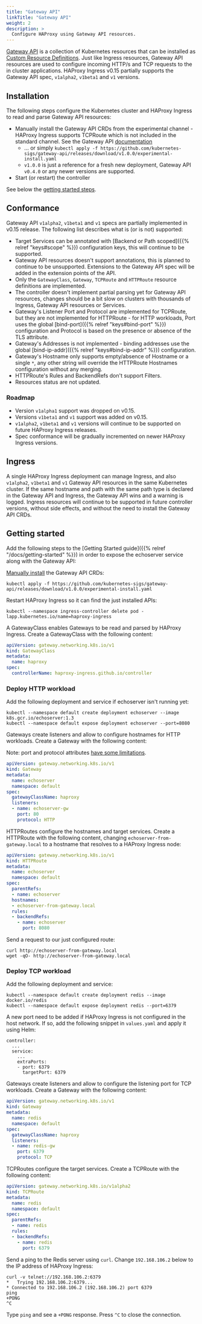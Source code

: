 ```yaml
---
title: "Gateway API"
linkTitle: "Gateway API"
weight: 2
description: >
  Configure HAProxy using Gateway API resources.
---
```


[Gateway API](https://gateway-api.sigs.k8s.io/) is a collection of Kubernetes resources that can be installed as [Custom Resource Definitions](https://kubernetes.io/docs/tasks/extend-kubernetes/custom-resources/custom-resource-definitions/). Just like Ingress resources, Gateway API resources are used to configure incoming HTTP/s and TCP requests to the in cluster applications. HAProxy Ingress v0.15 partially supports the Gateway API spec, `v1alpha2`, `v1beta1` and `v1` versions.

## Installation

The following steps configure the Kubernetes cluster and HAProxy Ingress to read and parse Gateway API resources:

* Manually install the Gateway API CRDs from the experimental channel - HAProxy Ingress supports TCPRoute which is not included in the standard channel. See the Gateway API [documentation](https://gateway-api.sigs.k8s.io/guides/#installing-gateway-api)
    * ... or simply `kubectl apply -f https://github.com/kubernetes-sigs/gateway-api/releases/download/v1.0.0/experimental-install.yaml`
    * `v1.0.0` is just a reference for a fresh new deployment, Gateway API `v0.4.0` or any newer versions are supported.
* Start (or restart) the controller

See below the [getting started steps](#getting-started).

## Conformance

Gateway API `v1alpha2`, `v1beta1` and `v1` specs are partially implemented in v0.15 release. The following list describes what is (or is not) supported:

* Target Services can be annotated with [Backend or Path scoped]({{% relref "keys#scope" %}}) configuration keys, this will continue to be supported.
* Gateway API resources doesn't support annotations, this is planned to continue to be unsupported. Extensions to the Gateway API spec will be added in the extension points of the API.
* Only the `GatewayClass`, `Gateway`, `TCPRoute` and `HTTPRoute` resource definitions are implemented.
* The controller doesn't implement partial parsing yet for Gateway API resources, changes should be a bit slow on clusters with thousands of Ingress, Gateway API resources or Services.
* Gateway's Listener Port and Protocol are implemented for TCPRoute, but they are not implemented for HTTPRoute - for HTTP workloads, Port uses the global [bind-port]({{% relref "keys#bind-port" %}}) configuration and Protocol is based on the presence or absence of the TLS attribute.
* Gateway's Addresses is not implemented - binding addresses use the global [bind-ip-addr]({{% relref "keys#bind-ip-addr" %}}) configuration.
* Gateway's Hostname only supports empty/absence of Hostname or a single `*`, any other string will override the HTTPRoute Hostnames configuration without any merging.
* HTTPRoute's Rules and BackendRefs don't support Filters.
* Resources status are not updated.

### Roadmap

* Version `v1alpha1` support was dropped on v0.15.
* Versions `v1beta1` and `v1` support was added on v0.15.
* `v1alpha2`, `v1beta1` and `v1` versions will continue to be supported on future HAProxy Ingress releases.
* Spec conformance will be gradually incremented on newer HAProxy Ingress versions.

## Ingress

A single HAProxy Ingress deployment can manage Ingress, and also `v1alpha2`, `v1beta1` and `v1` Gateway API resources in the same Kubernetes cluster. If the same hostname and path with the same path type is declared in the Gateway API and Ingress, the Gateway API wins and a warning is logged. Ingress resources will continue to be supported in future controller versions, without side effects, and without the need to install the Gateway API CRDs.

## Getting started

Add the following steps to the [Getting Started guide]({{% relref "/docs/getting-started" %}}) in order to expose the echoserver service along with the Gateway API:

[Manually install](https://gateway-api.sigs.k8s.io/v1alpha2/guides/getting-started/#installing-gateway-api-crds-manually) the Gateway API CRDs:

```
kubectl apply -f https://github.com/kubernetes-sigs/gateway-api/releases/download/v1.0.0/experimental-install.yaml
```

Restart HAProxy Ingress so it can find the just installed APIs:

```
kubectl --namespace ingress-controller delete pod -lapp.kubernetes.io/name=haproxy-ingress
```

A GatewayClass enables Gateways to be read and parsed by HAProxy Ingress. Create a GatewayClass with the following content:

```yaml
apiVersion: gateway.networking.k8s.io/v1
kind: GatewayClass
metadata:
  name: haproxy
spec:
  controllerName: haproxy-ingress.github.io/controller
```

### Deploy HTTP workload

Add the following deployment and service if echoserver isn't running yet:

```
kubectl --namespace default create deployment echoserver --image k8s.gcr.io/echoserver:1.3
kubectl --namespace default expose deployment echoserver --port=8080
```

Gateways create listeners and allow to configure hostnames for HTTP workloads. Create a Gateway with the following content:

Note: port and protocol attributes [have some limitations](#conformance).

```yaml
apiVersion: gateway.networking.k8s.io/v1
kind: Gateway
metadata:
  name: echoserver
  namespace: default
spec:
  gatewayClassName: haproxy
  listeners:
  - name: echoserver-gw
    port: 80
    protocol: HTTP
```

HTTPRoutes configure the hostnames and target services. Create a HTTPRoute with the following content, changing `echoserver-from-gateway.local` to a hostname that resolves to a HAProxy Ingress node:

```yaml
apiVersion: gateway.networking.k8s.io/v1
kind: HTTPRoute
metadata:
  name: echoserver
  namespace: default
spec:
  parentRefs:
  - name: echoserver
  hostnames:
  - echoserver-from-gateway.local
  rules:
  - backendRefs:
    - name: echoserver
      port: 8080
```

Send a request to our just configured route:

```
curl http://echoserver-from-gateway.local
wget -qO- http://echoserver-from-gateway.local
```

### Deploy TCP workload

Add the following deployment and service:

```
kubectl --namespace default create deployment redis --image docker.io/redis
kubectl --namespace default expose deployment redis --port=6379
```

A new port need to be added if HAProxy Ingress is not configured in the host network. If so, add the following snippet in `values.yaml` and apply it using Helm:

```
controller:
  ...
  service:
    ...
    extraPorts:
    - port: 6379
      targetPort: 6379
```

Gateways create listeners and allow to configure the listening port for TCP workloads. Create a Gateway with the following content:

```yaml
apiVersion: gateway.networking.k8s.io/v1
kind: Gateway
metadata:
  name: redis
  namespace: default
spec:
  gatewayClassName: haproxy
  listeners:
  - name: redis-gw
    port: 6379
    protocol: TCP
```

TCPRoutes configure the target services. Create a TCPRoute with the following content:

```yaml
apiVersion: gateway.networking.k8s.io/v1alpha2
kind: TCPRoute
metadata:
  name: redis
  namespace: default
spec:
  parentRefs:
  - name: redis
  rules:
  - backendRefs:
    - name: redis
      port: 6379
```

Send a ping to the Redis server using `curl`. Change `192.168.106.2` below to the IP address of HAProxy Ingress:

```
curl -v telnet://192.168.106.2:6379
*   Trying 192.168.106.2:6379...
* Connected to 192.168.106.2 (192.168.106.2) port 6379
ping
+PONG
^C
```

Type `ping` and see a `+PONG` response. Press `^C` to close the connection.
